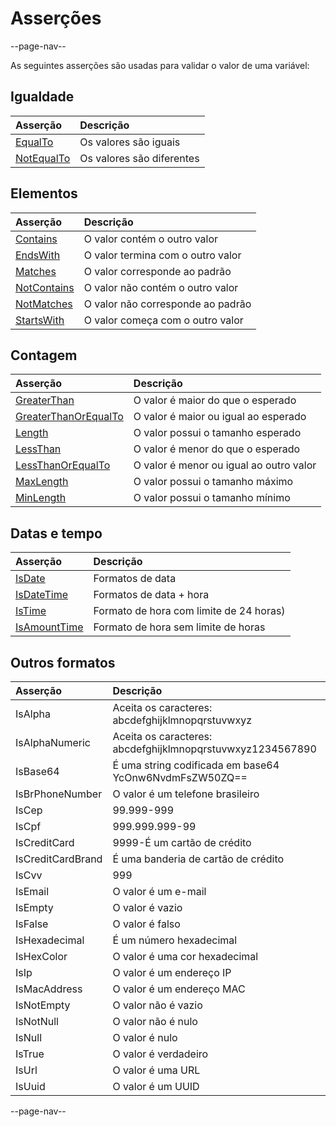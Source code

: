 # Asserções

--page-nav--

As seguintes asserções são usadas para validar o valor de uma variável:

## Igualdade

| Asserção                       | Descrição                  |
| :--                            | :--                        |
| [EqualTo](04-equalto.md)       | Os valores são iguais      |
| [NotEqualTo](04-notequalto.md) | Os valores são diferentes  |

## Elementos

| Asserção                         | Descrição                         |
| :--                              | :--                               |
| [Contains](04-contains.md)       | O valor contém o outro valor      |
| [EndsWith](04-endswith.md)       | O valor termina com o outro valor |
| [Matches](04-matches.md)         | O valor corresponde ao padrão     |
| [NotContains](04-notcontains.md) | O valor não contém o outro valor  |
| [NotMatches](04-notmatches.md)   | O valor não corresponde ao padrão |
| [StartsWith](04-startswith.md)   | O valor começa com o outro valor  |

## Contagem

| Asserção                                     | Descrição                               |
| :--                                          | :--                                     |
| [GreaterThan](04-greaterthan.md)             | O valor é maior do que o esperado       |
| [GreaterThanOrEqualTo](04-greaterthanorequalto.md) | O valor é maior ou igual ao esperado |
| [Length](04-length.md)                       | O valor possui o tamanho esperado       |
| [LessThan](04-lessthan.md)                   | O valor é menor do que o esperado       |
| [LessThanOrEqualTo](04-lessthanorequalto.md) | O valor é menor ou igual ao outro valor |
| [MaxLength](04-maxlength.md)                 | O valor possui o tamanho máximo         |
| [MinLength](04-minlength.md)                 | O valor possui o tamanho mínimo         |

## Datas e tempo

| Asserção                               | Descrição                               |
| :--                                    | :--                                     |
| [IsDate](04-isdate.md)                 | Formatos de data                        |
| [IsDateTime](04-isdatetime.md)         | Formatos de data + hora                 |
| [IsTime](04-istime.md)                 | Formato de hora com limite de 24 horas) |
| [IsAmountTime](04-isamounttime.md) | Formato de hora sem limite de horas     |

## Outros formatos

| Asserção           | Descrição                                                  |
| :--                | :--                                                        |
| IsAlpha            | Aceita os caracteres: abcdefghijklmnopqrstuvwxyz           |
| IsAlphaNumeric     | Aceita os caracteres: abcdefghijklmnopqrstuvwxyz1234567890 |
| IsBase64           | É uma string codificada em base64  YcOnw6NvdmFsZW50ZQ==                        |
| IsBrPhoneNumber    | O valor é um telefone brasileiro      |
| IsCep              | 99.999-999                      |
| IsCpf              | 999.999.999-99                      |
| IsCreditCard       | 9999-É um cartão de crédito                |
| IsCreditCardBrand  | É uma banderia de cartão de crédito   |
| IsCvv              | 999                                   |
| IsEmail            | O valor é um e-mail                   |
| IsEmpty            | O valor é vazio                       |
| IsFalse            | O valor é falso                       |
| IsHexadecimal      | É um número hexadecimal               |
| IsHexColor         | O valor é uma cor hexadecimal         |
| IsIp               | O valor é um endereço IP              |
| IsMacAddress       | O valor é um endereço MAC             |
| IsNotEmpty         | O valor não é vazio                   |
| IsNotNull          | O valor não é nulo                    |
| IsNull             | O valor é nulo                        |
| IsTrue             | O valor é verdadeiro                  |
| IsUrl              | O valor é uma URL                     |
| IsUuid             | O valor é um UUID                     |

--page-nav--
